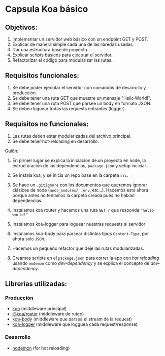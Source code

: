 # Capsula Koa básico

## Objetivos:
1. Implementar un servidor web básico con un endpoint GET y POST.
2. Explicar de manera simple cada una de las librerías usadas.
3. Dar una estructura base de proyecto.
4. Explicar scripts básicos para ejecutar el servidor.
5. Refactorizar el código para modularizar las rutas.

## Requisitos funcionales:
1. Se debe poder ejecutar el servidor con comandos de desarrollo y producción.
2. Se debe tener una ruta GET que muestre un mensaje "Hello World!".
3. Se debe tener una ruta POST que parsee un body en formato JSON.
4. Se deben loguear todas las requests entrantes (logger).


## Requisitos no funcionales:
1. Las rutas deben estar modularizadas del archivo principal.
2. Se debe tener hot-reloading en desarrollo.


Guión:
1. En primer lugar se explica la iniciacion de un proyecto en node, la estructuración de las dependencias, `package.json` y setup incicial.

2. Se instala koa, y se inicia un repo base en la carpeta `src`.

3. Se hace un `.gitignore` con los documentos que queremos ignorar clásicos de node (`node_modules/`, `.env`, etc...). Hacemos esto ahora porque antes no teníamos la carpeta creada pues no habían dependencias.

4. Instalamos koa router y hacemos una ruta `GET /` que responda `"hello world!"`

5. Instalamos koa-logger para loguear nuestras requests al servidor

6. Instalamos koa-body para parsear distintos tipos `Content-Type`, por ahora solo `JSON`.

7. Hacemos un pequeño refactor que deje las rutas modularizadas.

8. Creamos scripts en el `package.json` para correr la app con *hot reloading* usando `nodemon` como *dev-dependency* y se explica el concepto de *dev-dependency*.


## Librerías utilizadas:

### Producción
- [koa](https://github.com/koajs/koa) (middleware principal)
- [@koa/router](https://github.com/koajs/router) (middleware de ruteo)
- [koa-body](https://github.com/koajs/koa-body) (middleware que parsea el stream de la request)
- [koa-logger](https://github.com/koajs/logger) (middleware que logguea cada request/response)

### Desarrollo
- [nodemon](https://github.com/remy/nodemon) (for hot reloading)
